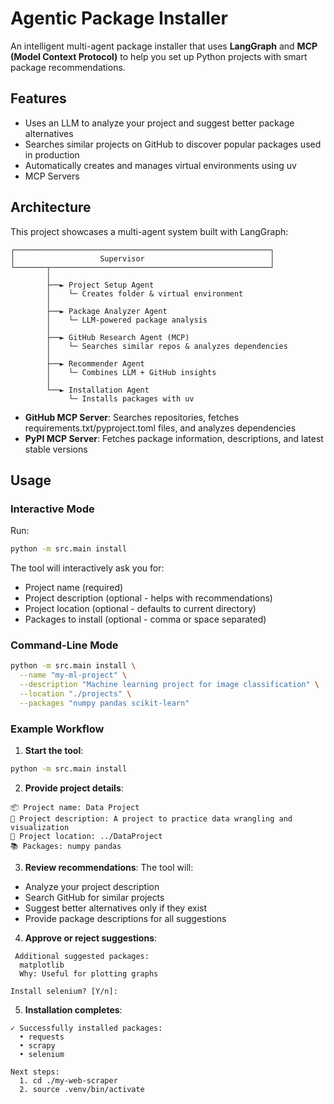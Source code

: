 # Agentic Package Installer

An intelligent multi-agent package installer that uses **LangGraph** and **MCP (Model Context Protocol)** to help you set up Python projects with smart package recommendations.

## Features

- Uses an LLM to analyze your project and suggest better package alternatives
- Searches similar projects on GitHub to discover popular packages used in production
- Automatically creates and manages virtual environments using uv
- MCP Servers

## Architecture

This project showcases a multi-agent system built with LangGraph:

```
┌─────────────────────────────────────────────────────────┐
│                   Supervisor                            │
└───────┬─────────────────────────────────────────────────┘
        │
        ├──► Project Setup Agent
        │    └─ Creates folder & virtual environment
        │
        ├──► Package Analyzer Agent
        │    └─ LLM-powered package analysis
        │
        ├──► GitHub Research Agent (MCP)
        │    └─ Searches similar repos & analyzes dependencies
        │
        ├──► Recommender Agent
        │    └─ Combines LLM + GitHub insights
        │
        └──► Installation Agent
             └─ Installs packages with uv
```



- **GitHub MCP Server**: Searches repositories, fetches requirements.txt/pyproject.toml files, and analyzes dependencies
- **PyPI MCP Server**: Fetches package information, descriptions, and latest stable versions


## Usage

### Interactive Mode

Run:
```bash
python -m src.main install
```

The tool will interactively ask you for:
- Project name (required)
- Project description (optional - helps with recommendations)
- Project location (optional - defaults to current directory)
- Packages to install (optional - comma or space separated)

### Command-Line Mode

```bash
python -m src.main install \
  --name "my-ml-project" \
  --description "Machine learning project for image classification" \
  --location "./projects" \
  --packages "numpy pandas scikit-learn"
```

### Example Workflow

1. **Start the tool**:
```bash
python -m src.main install
```

2. **Provide project details**:
```
📦 Project name: Data Project
📝 Project description: A project to practice data wrangling and visualization
📁 Project location: ../DataProject
📚 Packages: numpy pandas
```

3. **Review recommendations**:
The tool will:
- Analyze your project description
- Search GitHub for similar projects
- Suggest better alternatives only if they exist
- Provide package descriptions for all suggestions

4. **Approve or reject suggestions**:
```
 Additional suggested packages:
  matplotlib
  Why: Useful for plotting graphs

Install selenium? [Y/n]:
```

5. **Installation completes**:
```
✓ Successfully installed packages:
  • requests
  • scrapy
  • selenium

Next steps:
  1. cd ./my-web-scraper
  2. source .venv/bin/activate
```
